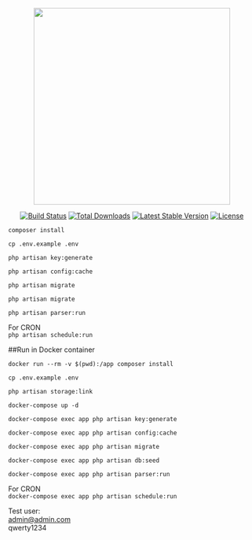 <p align="center"><a href="https://laravel.com" target="_blank"><img src="https://raw.githubusercontent.com/laravel/art/master/logo-lockup/5%20SVG/2%20CMYK/1%20Full%20Color/laravel-logolockup-cmyk-red.svg" width="400"></a></p>

<p align="center">
<a href="https://travis-ci.org/laravel/framework"><img src="https://travis-ci.org/laravel/framework.svg" alt="Build Status"></a>
<a href="https://packagist.org/packages/laravel/framework"><img src="https://img.shields.io/packagist/dt/laravel/framework" alt="Total Downloads"></a>
<a href="https://packagist.org/packages/laravel/framework"><img src="https://img.shields.io/packagist/v/laravel/framework" alt="Latest Stable Version"></a>
<a href="https://packagist.org/packages/laravel/framework"><img src="https://img.shields.io/packagist/l/laravel/framework" alt="License"></a>
</p>

```composer install```

```cp .env.example .env```

```php artisan key:generate```

```php artisan config:cache```

```php artisan migrate```

```php artisan migrate```

```php artisan parser:run```

 For CRON \
```php artisan schedule:run```




##Run in Docker container

```docker run --rm -v $(pwd):/app composer install```

```cp .env.example .env```

```php artisan storage:link```

```docker-compose up -d```

```docker-compose exec app php artisan key:generate```

```docker-compose exec app php artisan config:cache```

```docker-compose exec app php artisan migrate```

```docker-compose exec app php artisan db:seed```

```docker-compose exec app php artisan parser:run```

For CRON \
```docker-compose exec app php artisan schedule:run```

Test user:\
admin@admin.com \
qwerty1234


